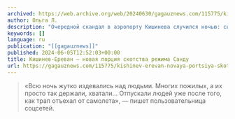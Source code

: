 ```yaml
---
archived: https://web.archive.org/web/20240630/gagauznews.com/115775/kishinev-erevan-novaya-portsiya-skotstva-rezhima-sandu.html
author: Ольга Л.
description: "Очередной скандал в аэропорту Кишинева случился ночью: силовики, под видом проверки документов, более трех часов держали около сотни пассажиров рейса Кишинев-Ереван в тесном помещении. Многие пассажиры так и не улетели, потому что им вернули паспорта лишь после того, как трап отошел от лайнера. «Всю ночь жутко издевались над людьми. Многих пожилых, а их просто так держали, хватали… Отпускали людей уже после того, как трап отъехал от самолета», — пишет пользовательница соцсетей. Другой пассажир рассказал, что у них отобрали паспорта, завели за ленту и, ничего не объясняя, как скот держали более трех часов. Рейс Кишинев-Ереван вылетал в 03.40 утра, паспорта людям […]"
keywords: []
language: ru
publication: "[[gagauznews]]"
published: 2024-06-05T12:52:03+00:00
title: Кишинев-Ереван — новая порция скотства режима Санду
url: https://gagauznews.com/115775/kishinev-erevan-novaya-portsiya-skotstva-rezhima-sandu.html
---
```


> «Всю ночь жутко издевались над людьми. Многих пожилых, а их просто так держали, хватали… Отпускали людей уже после того, как трап отъехал от самолета», — пишет пользовательница соцсетей.